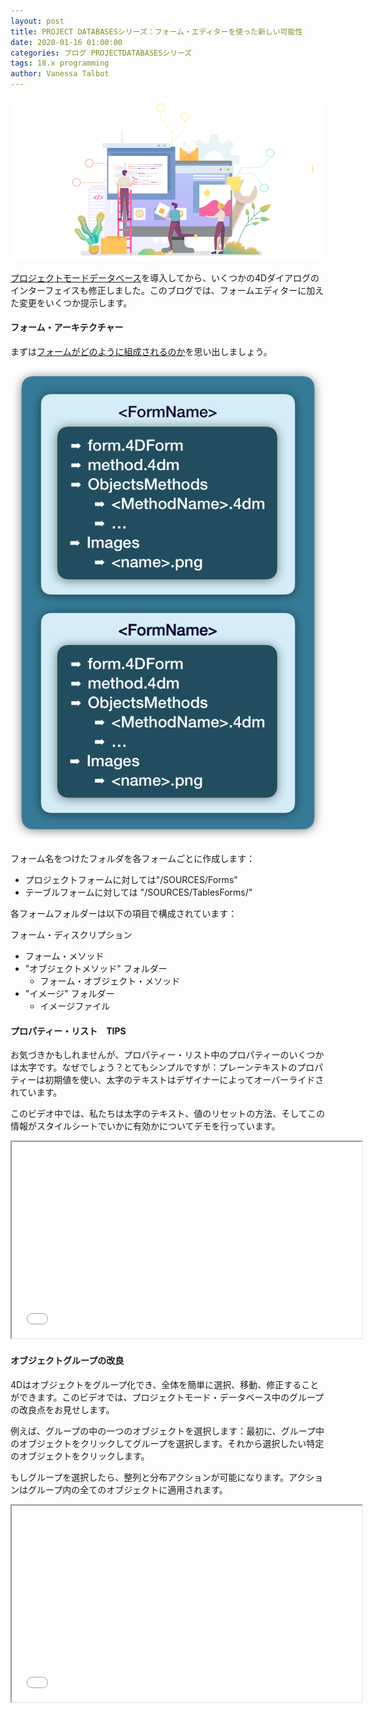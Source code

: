 ```yaml
---
layout: post
title: PROJECT DATABASESシリーズ：フォーム・エディターを使った新しい可能性
date: 2020-01-16 01:00:00
categories: ブログ PROJECTDATABASESシリーズ
tags: 18.x programming
author: Vanessa Talbot
---
```


![FormEditor](/images/blog/01-16/FormEditor.png)

<a href="https://blog.4d.com/tag/project-database/">プロジェクトモードデータベース</a>を導入してから、いくつかの4Dダイアログのインターフェイスも修正しました。このブログでは、フォームエディターに加えた変更をいくつか提示します。

#### フォーム・アーキテクチャー
まずは<a href="https://developer.4d.com/docs/en/Project/architecture.html#sources-folder">フォームがどのように組成されるのか</a>を思い出しましょう。

![FormArchitecure](/images/blog/01-16/FormArchitecture.png)

フォーム名をつけたフォルダを各フォームごとに作成します：

* プロジェクトフォームに対しては"/SOURCES/Forms"
* テーブルフォームに対しては "/SOURCES/TablesForms/<TableNumber>"

各フォームフォルダーは以下の項目で構成されています：

 フォーム・ディスクリプション
* フォーム・メソッド
* "オブジェクトメソッド" フォルダー
  * フォーム・オブジェクト・メソッド
* "イメージ" フォルダー
  * イメージファイル

#### プロパティー・リスト　TIPS
お気づきかもしれませんが、プロパティー・リスト中のプロパティーのいくつかは太字です。なぜでしょう？とてもシンプルですが：プレーンテキストのプロパティーは初期値を使い、太字のテキストはデザイナーによってオーバーライドされています。

このビデオ中では、私たちは太字のテキスト、値のリセットの方法、そしてこの情報がスタイルシートでいかに有効かについてデモを行っています。

<p style="text-align: center;"><iframe src="//www.youtube.com/embed/ocKlc8nS0s8" width="560" height="314" allowfullscreen="allowfullscreen"></iframe></p>

#### オブジェクトグループの改良
4Dはオブジェクトをグループ化でき、全体を簡単に選択、移動、修正することができます。このビデオでは、プロジェクトモード・データベース中のグループの改良点をお見せします。

例えば、グループの中の一つのオブジェクトを選択します：最初に、グループ中のオブジェクトをクリックしてグループを選択します。それから選択したい特定のオブジェクトをクリックします。

もしグループを選択したら、整列と分布アクションが可能になります。アクションはグループ内の全てのオブジェクトに適用されます。

<p style="text-align: center;"><iframe src="//www.youtube.com/embed/WQ2nQIdaMUY" width="560" height="314" allowfullscreen="allowfullscreen"></iframe></p>

